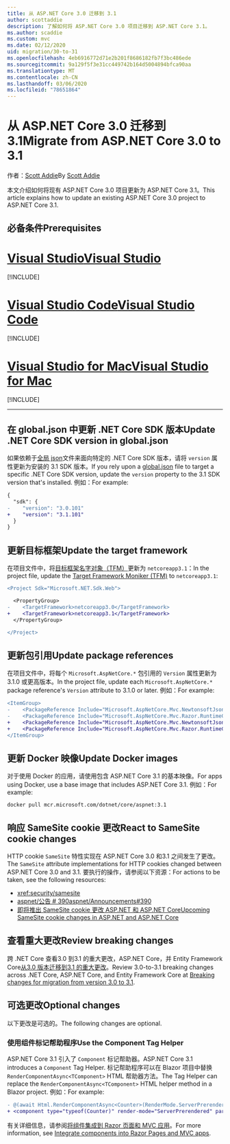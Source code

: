 ```yaml
---
title: 从 ASP.NET Core 3.0 迁移到 3.1
author: scottaddie
description: 了解如何将 ASP.NET Core 3.0 项目迁移到 ASP.NET Core 3.1。
ms.author: scaddie
ms.custom: mvc
ms.date: 02/12/2020
uid: migration/30-to-31
ms.openlocfilehash: 4eb6916772d71e2b201f8686182fb7f3bc486ede
ms.sourcegitcommit: 9a129f5f3e31cc449742b164d5004894bfca90aa
ms.translationtype: MT
ms.contentlocale: zh-CN
ms.lasthandoff: 03/06/2020
ms.locfileid: "78651864"
---
```

# <a name="migrate-from-aspnet-core-30-to-31"></a><span data-ttu-id="cface-103">从 ASP.NET Core 3.0 迁移到 3.1</span><span class="sxs-lookup"><span data-stu-id="cface-103">Migrate from ASP.NET Core 3.0 to 3.1</span></span>

<span data-ttu-id="cface-104">作者：[Scott Addie](https://github.com/scottaddie)</span><span class="sxs-lookup"><span data-stu-id="cface-104">By [Scott Addie](https://github.com/scottaddie)</span></span>

<span data-ttu-id="cface-105">本文介绍如何将现有 ASP.NET Core 3.0 项目更新为 ASP.NET Core 3.1。</span><span class="sxs-lookup"><span data-stu-id="cface-105">This article explains how to update an existing ASP.NET Core 3.0 project to ASP.NET Core 3.1.</span></span>

## <a name="prerequisites"></a><span data-ttu-id="cface-106">必备条件</span><span class="sxs-lookup"><span data-stu-id="cface-106">Prerequisites</span></span>

# <a name="visual-studio"></a>[<span data-ttu-id="cface-107">Visual Studio</span><span class="sxs-lookup"><span data-stu-id="cface-107">Visual Studio</span></span>](#tab/visual-studio)

[!INCLUDE[](~/includes/net-core-prereqs-vs-3.1.md)]

# <a name="visual-studio-code"></a>[<span data-ttu-id="cface-108">Visual Studio Code</span><span class="sxs-lookup"><span data-stu-id="cface-108">Visual Studio Code</span></span>](#tab/visual-studio-code)

[!INCLUDE[](~/includes/net-core-prereqs-vsc-3.1.md)]

# <a name="visual-studio-for-mac"></a>[<span data-ttu-id="cface-109">Visual Studio for Mac</span><span class="sxs-lookup"><span data-stu-id="cface-109">Visual Studio for Mac</span></span>](#tab/visual-studio-mac)

[!INCLUDE[](~/includes/net-core-prereqs-mac-3.1.md)]

---

## <a name="update-net-core-sdk-version-in-globaljson"></a><span data-ttu-id="cface-110">在 global.json 中更新 .NET Core SDK 版本</span><span class="sxs-lookup"><span data-stu-id="cface-110">Update .NET Core SDK version in global.json</span></span>

<span data-ttu-id="cface-111">如果依赖于[全局 json](/dotnet/core/tools/global-json)文件来面向特定的 .NET Core SDK 版本，请将 `version` 属性更新为安装的 3.1 SDK 版本。</span><span class="sxs-lookup"><span data-stu-id="cface-111">If you rely upon a [global.json](/dotnet/core/tools/global-json) file to target a specific .NET Core SDK version, update the `version` property to the 3.1 SDK version that's installed.</span></span> <span data-ttu-id="cface-112">例如：</span><span class="sxs-lookup"><span data-stu-id="cface-112">For example:</span></span>

```diff
{
  "sdk": {
-    "version": "3.0.101"
+    "version": "3.1.101"
  }
}
```

## <a name="update-the-target-framework"></a><span data-ttu-id="cface-113">更新目标框架</span><span class="sxs-lookup"><span data-stu-id="cface-113">Update the target framework</span></span>

<span data-ttu-id="cface-114">在项目文件中，将[目标框架名字对象（TFM）](/dotnet/standard/frameworks)更新为 `netcoreapp3.1`：</span><span class="sxs-lookup"><span data-stu-id="cface-114">In the project file, update the [Target Framework Moniker (TFM)](/dotnet/standard/frameworks) to `netcoreapp3.1`:</span></span>

```diff
<Project Sdk="Microsoft.NET.Sdk.Web">

  <PropertyGroup>
-    <TargetFramework>netcoreapp3.0</TargetFramework>
+    <TargetFramework>netcoreapp3.1</TargetFramework>
  </PropertyGroup>

</Project>
```

## <a name="update-package-references"></a><span data-ttu-id="cface-115">更新包引用</span><span class="sxs-lookup"><span data-stu-id="cface-115">Update package references</span></span>

<span data-ttu-id="cface-116">在项目文件中，将每个 `Microsoft.AspNetCore.*` 包引用的 `Version` 属性更新为3.1.0 或更高版本。</span><span class="sxs-lookup"><span data-stu-id="cface-116">In the project file, update each `Microsoft.AspNetCore.*` package reference's `Version` attribute to 3.1.0 or later.</span></span> <span data-ttu-id="cface-117">例如：</span><span class="sxs-lookup"><span data-stu-id="cface-117">For example:</span></span>

```diff
<ItemGroup>
-    <PackageReference Include="Microsoft.AspNetCore.Mvc.NewtonsoftJson" Version="3.0.0" />
-    <PackageReference Include="Microsoft.AspNetCore.Mvc.Razor.RuntimeCompilation" Version="3.0.0" Condition="'$(Configuration)' == 'Debug'" />
+    <PackageReference Include="Microsoft.AspNetCore.Mvc.NewtonsoftJson" Version="3.1.1" />
+    <PackageReference Include="Microsoft.AspNetCore.Mvc.Razor.RuntimeCompilation" Version="3.1.1" Condition="'$(Configuration)' == 'Debug'" />
</ItemGroup>
```

## <a name="update-docker-images"></a><span data-ttu-id="cface-118">更新 Docker 映像</span><span class="sxs-lookup"><span data-stu-id="cface-118">Update Docker images</span></span>

<span data-ttu-id="cface-119">对于使用 Docker 的应用，请使用包含 ASP.NET Core 3.1 的基本映像。</span><span class="sxs-lookup"><span data-stu-id="cface-119">For apps using Docker, use a base image that includes ASP.NET Core 3.1.</span></span> <span data-ttu-id="cface-120">例如：</span><span class="sxs-lookup"><span data-stu-id="cface-120">For example:</span></span>

```console
docker pull mcr.microsoft.com/dotnet/core/aspnet:3.1
```

## <a name="react-to-samesite-cookie-changes"></a><span data-ttu-id="cface-121">响应 SameSite cookie 更改</span><span class="sxs-lookup"><span data-stu-id="cface-121">React to SameSite cookie changes</span></span>

<span data-ttu-id="cface-122">HTTP cookie `SameSite` 特性实现在 ASP.NET Core 3.0 和3.1 之间发生了更改。</span><span class="sxs-lookup"><span data-stu-id="cface-122">The `SameSite` attribute implementations for HTTP cookies changed between ASP.NET Core 3.0 and 3.1.</span></span> <span data-ttu-id="cface-123">要执行的操作，请参阅以下资源：</span><span class="sxs-lookup"><span data-stu-id="cface-123">For actions to be taken, see the following resources:</span></span>

* <xref:security/samesite>
* [<span data-ttu-id="cface-124">aspnet/公告 # 390</span><span class="sxs-lookup"><span data-stu-id="cface-124">aspnet/Announcements#390</span></span>](https://github.com/aspnet/Announcements/issues/390)
* [<span data-ttu-id="cface-125">即将推出 SameSite cookie 更改 ASP.NET 和 ASP.NET Core</span><span class="sxs-lookup"><span data-stu-id="cface-125">Upcoming SameSite cookie changes in ASP.NET and ASP.NET Core</span></span>](https://devblogs.microsoft.com/aspnet/upcoming-samesite-cookie-changes-in-asp-net-and-asp-net-core/)

## <a name="review-breaking-changes"></a><span data-ttu-id="cface-126">查看重大更改</span><span class="sxs-lookup"><span data-stu-id="cface-126">Review breaking changes</span></span>

<span data-ttu-id="cface-127">跨 .NET Core 查看3.0 到3.1 的重大更改，ASP.NET Core，并 Entity Framework Core[从3.0 版本迁移到3.1 的重大更改](/dotnet/core/compatibility/3.0-3.1)。</span><span class="sxs-lookup"><span data-stu-id="cface-127">Review 3.0-to-3.1 breaking changes across .NET Core, ASP.NET Core, and Entity Framework Core at [Breaking changes for migration from version 3.0 to 3.1](/dotnet/core/compatibility/3.0-3.1).</span></span>

## <a name="optional-changes"></a><span data-ttu-id="cface-128">可选更改</span><span class="sxs-lookup"><span data-stu-id="cface-128">Optional changes</span></span>

<span data-ttu-id="cface-129">以下更改是可选的。</span><span class="sxs-lookup"><span data-stu-id="cface-129">The following changes are optional.</span></span>

### <a name="use-the-component-tag-helper"></a><span data-ttu-id="cface-130">使用组件标记帮助程序</span><span class="sxs-lookup"><span data-stu-id="cface-130">Use the Component Tag Helper</span></span>

<span data-ttu-id="cface-131">ASP.NET Core 3.1 引入了 `Component` 标记帮助器。</span><span class="sxs-lookup"><span data-stu-id="cface-131">ASP.NET Core 3.1 introduces a `Component` Tag Helper.</span></span> <span data-ttu-id="cface-132">标记帮助程序可以在 Blazor 项目中替换 `RenderComponentAsync<TComponent>` HTML 帮助器方法。</span><span class="sxs-lookup"><span data-stu-id="cface-132">The Tag Helper can replace the `RenderComponentAsync<TComponent>` HTML helper method in a Blazor project.</span></span> <span data-ttu-id="cface-133">例如：</span><span class="sxs-lookup"><span data-stu-id="cface-133">For example:</span></span>

```diff
- @(await Html.RenderComponentAsync<Counter>(RenderMode.ServerPrerendered, new { IncrementAmount = 10 }))
+ <component type="typeof(Counter)" render-mode="ServerPrerendered" param-IncrementAmount="10" />
```

<span data-ttu-id="cface-134">有关详细信息，请参阅[将组件集成到 Razor 页面和 MVC 应用](/aspnet/core/blazor/integrate-components?view=aspnetcore-3.1)。</span><span class="sxs-lookup"><span data-stu-id="cface-134">For more information, see [Integrate components into Razor Pages and MVC apps](/aspnet/core/blazor/integrate-components?view=aspnetcore-3.1).</span></span>
